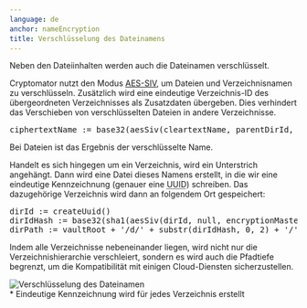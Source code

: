 ```yaml
---
language: de
anchor: nameEncryption
title: Verschlüsselung des Dateinamens
---
```

<p class="lead">Neben den Dateiinhalten werden auch die Dateinamen verschlüsselt.</p>

Cryptomator nutzt den Modus <a href="http://tools.ietf.org/html/rfc5297" target="_blank">AES-SIV</a>, um Dateien und Verzeichnisnamen zu verschlüsseln. Zusätzlich wird eine eindeutige Verzeichnis-ID des übergeordneten Verzeichnisses als Zusatzdaten übergeben. Dies verhindert das Verschieben von verschlüsselten Dateien in andere Verzeichnisse.

<pre>
ciphertextName := base32(aesSiv(cleartextName, parentDirId, encryptionMasterKey, macMasterKey))
</pre>

Bei Dateien ist das Ergebnis der verschlüsselte Name.

Handelt es sich hingegen um ein Verzeichnis, wird ein Unterstrich angehängt. Dann wird eine Datei dieses Namens erstellt, in die wir eine eindeutige Kennzeichnung (genauer eine <abbr title="Universally unique identifier" class="initialism">UUID</abbr>) schreiben. Das dazugehörige Verzeichnis wird dann an folgendem Ort gespeichert:

<pre>
dirId := createUuid()
dirIdHash := base32(sha1(aesSiv(dirId, null, encryptionMasterKey, macMasterKey)))
dirPath := vaultRoot + &apos;/d/&apos; + substr(dirIdHash, 0, 2) + &apos;/&apos; + substr(dirIdHash, 2, 30)
</pre>

Indem alle Verzeichnisse nebeneinander liegen, wird nicht nur die Verzeichnishierarchie verschleiert, sondern es wird auch die Pfadtiefe begrenzt, um die Kompatibilität mit einigen Cloud-Diensten sicherzustellen.

<img src="/img/architecture/filename-encryption.png" srcset="/img/architecture/filename-encryption.png 1x, /img/architecture/filename-encryption@2x.png 2x" alt="Verschlüsselung des Dateinamen" />
<figcaption>* Eindeutige Kennzeichnung wird für jedes Verzeichnis erstellt</figcaption>
